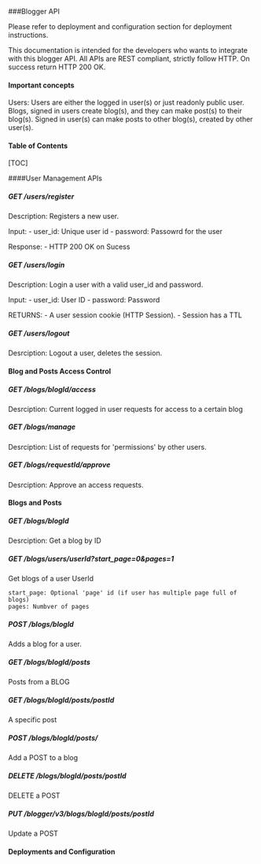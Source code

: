 ###Blogger API

Please refer to deployment and configuration section for deployment instructions.

This documentation is intended for the developers who wants to integrate with this blogger API. All APIs are REST compliant, strictly follow HTTP. On success return HTTP 200 OK.

#### Important concepts
Users: Users are either the logged in user(s) or just readonly public user.
Blogs, signed in users create blog(s), and they can make post(s) to their blog(s). Signed in user(s) can make posts to other blog(s), created by other user(s). 

#### Table of Contents
[TOC]

####User Management APIs

##### GET /users/register
Description: Registers a new user.

Input:
	-	user_id: Unique user id
	-	password: Passowrd for the user

Response:
	-	HTTP 200 OK on Sucess

##### GET /users/login
Description: Login a user with a valid user_id and password.

Input:
	-	user_id: User ID
	-	password: Password

 RETURNS:
	-	A user session cookie (HTTP Session).
	-	 Session has a TTL

##### GET /users/logout
Desrciption: Logout a user, deletes the session.

#### Blog and Posts Access Control

##### GET /blogs/blogId/access

Desrciption: Current logged in user requests for access to a certain blog

##### GET /blogs/manage

Desrciption: List of requests for 'permissions' by other users.

##### GET /blogs/requestId/approve

Desrciption: Approve an access requests.

#### Blogs and Posts

##### GET /blogs/blogId

Desrciption: Get a blog by ID


##### GET /blogs/users/userId?start_page=0&pages=1

Get blogs of a user UserId

    start_page: Optional 'page' id (if user has multiple page full of blogs)
	pages: Numbver of pages 

##### POST /blogs/blogId

Adds a blog for a user.


 ##### GET /blogs/blogId/posts
Posts from a BLOG

 ##### GET /blogs/blogId/posts/postId
A specific post

##### POST /blogs/blogId/posts/
Add a POST to a blog

##### DELETE /blogs/blogId/posts/postId
DELETE a POST

##### PUT /blogger/v3/blogs/blogId/posts/postId
Update a POST

#### Deployments and Configuration



